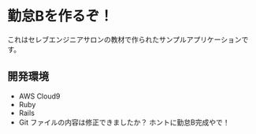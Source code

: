 # 勤怠Bを作るぞ！

これはセレブエンジニアサロンの教材で作られたサンプルアプリケーションです。

## 開発環境

* AWS Cloud9
* Ruby
* Rails
* Git
ファイルの内容は修正できましたか？
ホントに勤怠B完成やで！